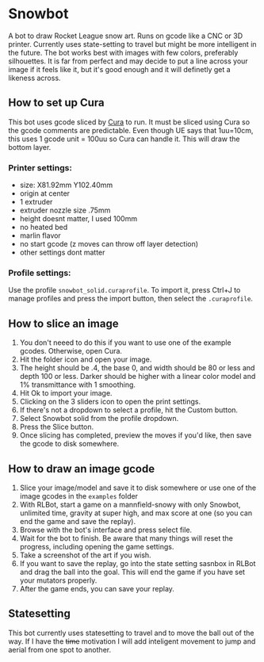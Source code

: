 # Snowbot
A bot to draw Rocket League snow art. Runs on gcode like a CNC or 3D printer. Currently uses state-setting to travel but might be more intelligent in the future. The bot works best with images with few colors, preferably silhouettes. It is far from perfect and may decide to put a line across your image if it feels like it, but it's good enough and it will definetly get a likeness across.
## How to set up Cura
This bot uses gcode sliced by [Cura](https://ultimaker.com/software/ultimaker-cura) to run. It must be sliced using Cura so the gcode comments are predictable. Even though UE says that 1uu=10cm, this uses 1 gcode unit = 100uu so Cura can handle it. This will draw the bottom layer.
### Printer settings:
- size: X81.92mm Y102.40mm
- origin at center
- 1 extruder
- extruder nozzle size .75mm
- height doesnt matter, I used 100mm
- no heated bed
- marlin flavor
- no start gcode (z moves can throw off layer detection)
- other settings dont matter
### Profile settings:
Use the profile `snowbot_solid.curaprofile`. To import it, press Ctrl+J to manage profiles and press the import button, then select the `.curaprofile`.
## How to slice an image
1. You don't neeed to do this if you want to use one of the example gcodes. Otherwise, open Cura.
2. Hit the folder icon and open your image.
3. The height should be .4, the base 0, and width should be 80 or less and depth 100 or less. Darker should be higher with a linear color model and 1% transmittance with 1 smoothing.
4. Hit Ok to import your image.
5. Clicking on the 3 sliders icon to open the print settings.
6. If there's not a dropdown to select a profile, hit the Custom button.
7. Select Snowbot solid from the profile dropdown.
8. Press the Slice button.
9. Once slicing has completed, preview the moves if you'd like, then save the gcode to disk somewhere.
## How to draw an image gcode
1. Slice your image/model and save it to disk somewhere or use one of the image gcodes in the `examples` folder
2. With RLBot, start a game on a mannfield-snowy with only Snowbot, unlimited time, gravity at super high, and max score at one (so you can end the game and save the replay).
3. Browse with the bot's interface and press select file.
4. Wait for the bot to finish. Be aware that many things will reset the progress, including opening the game settings.
5. Take a screenshot of the art if you wish.
6. If you want to save the replay, go into the state setting sasnbox in RLBot and drag the ball into the goal. This will end the game
if you have set your mutators properly.
7. After the game ends, you can save your replay.
## Statesetting
This bot currently uses statesetting to travel and to move the ball out of the way. If I have the ~~time~~ motivation I will add inteligent movement to jump and aerial from one spot to another.